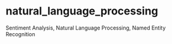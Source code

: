 # natural_language_processing
Sentiment Analysis, Natural Language Processing, Named Entity Recognition
